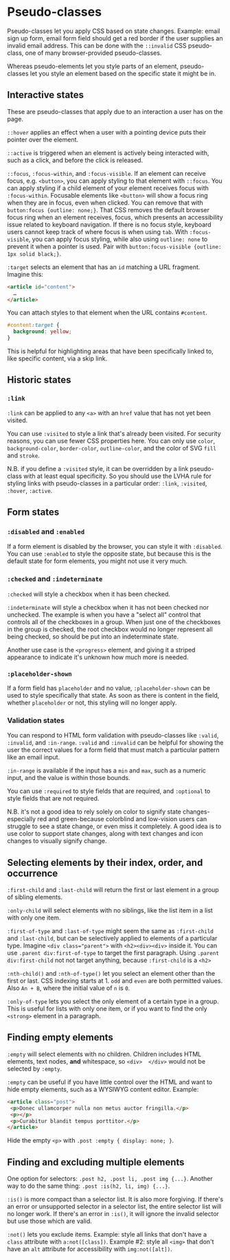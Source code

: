 # Pseudo-classes

Pseudo-classes let you apply CSS based on state changes. Example: email sign up form, email form field should get a red border if the user supplies an invalid email address. This can be done with the `::invalid` CSS pseudo-class, one of many browser-provided pseudo-classes.

Whereas pseudo-elements let you style parts of an element, pseudo-classes let you style an element based on the specific state it might be in.

## Interactive states

These are pseudo-classes that apply due to an interaction a user has on the page.

`::hover` applies an effect when a user with a pointing device puts their pointer over the element.

`::active` is triggered when an element is actively being interacted with, such as a click, and before the click is released.

`::focus`, `:focus-within`, and `:focus-visible`. If an element can receive focus, e.g. `<button>`, you can apply styling to that element with `::focus`. You can apply styling if a child element of your element receives focus with `:focus-within`. Focusable elements like `<button>` will show a focus ring when they are in focus, even when clicked. You can remove that with `button:focus {outline: none;}`. That CSS removes the default browser focus ring when an element receives, focus, which presents an accessibility issue related to keyboard navigation. If there is no focus style, keyboard users cannot keep track of where focus is when using `tab`. With `:focus-visible`, you can apply focus styling, while also using `outline: none` to prevent it when a pointer is used. Pair with `button:focus-visible {outline: 1px solid black;}`.

`:target` selects an element that has an `id` matching a URL fragment. Imagine this:

```HTML
<article id="content">
  …
</article>
```

You can attach styles to that element when the URL contains `#content`.

```CSS
#content:target {
  background: yellow;
}
```

This is helpful for highlighting areas that have been specifically linked to, like specific content, via a skip link.

## Historic states

### `:link`

`:link` can be applied to any `<a>` with an `href` value that has not yet been visited.

You can use `:visited` to style a link that's already been visited. For security reasons, you can use fewer CSS properties here. You can only use `color`, `background-color`, `border-color`, `outline-color`, and the color of SVG `fill` and `stroke`.

N.B. if you define a `:visited` style, it can be overridden by a link pseudo-class with at least equal specificity. So you should use the LVHA rule for styling links with pseudo-classes in a particular order: `:link`, `:visited`, `:hover`, `:active`.

## Form states

### `:disabled` and `:enabled`

If a form element is disabled by the browser, you can style it with `:disabled`. You can use `:enabled` to style the opposite state, but because this is the default state for form elements, you might not use it very much.

### `:checked` and `:indeterminate`

`:checked` will style a checkbox when it has been checked.

`:indeterminate` will style a checkbox when it has not been checked nor unchecked. The example is when you have a "select all" control that controls all of the checkboxes in a group. When just one of the checkboxes in the group is checked, the root checkbox would no longer represent all being checked, so should be put into an indeterminate state.

Another use case is the `<progress>` element, and giving it a striped appearance to indicate it's unknown how much more is needed.

### `:placeholder-shown`

If a form field has `placeholder` and no value, `:placeholder-shown` can be used to style specifically that state. As soon as there is content in the field, whether `placeholder` or not, this styling will no longer apply.

### Validation states

You can respond to HTML form validation with pseudo-classes like `:valid`, `:invalid`, and `:in-range`. `:valid` and `:invalid` can be helpful for showing the user the correct values for a form field that must match a particular pattern like an email input.

`:in-range` is available if the input has a `min` and `max`, such as a numeric input, and the value is within those bounds.

You can use `:required` to style fields that are required, and `:optional` to style fields that are not required.

N.B. it's not a good idea to rely solely on color to signify state changes-especially red and green-because colorblind and low-vision users can struggle to see a state change, or even miss it completely. A good idea is to use color to support state changes, along with text changes and icon changes to visually signify change.

## Selecting elements by their index, order, and occurrence

`:first-child` and `:last-child` will return the first or last element in a group of sibling elements.

`:only-child` will select elements with no siblings, like the list item in a list with only one item.

`:first-of-type` and `:last-of-type` might seem the same as `:first-child` and `:last-child`, but can be selectively applied to elements of a particular type. Imagine `<div class="parent">` with `<h2><div><div>` inside it. You can use `.parent div:first-of-type` to target the first paragraph. Using `.parent div:first-child` not not target anything, because `:first-child` is a `<h2>`

`:nth-child()` and `:nth-of-type()` let you select an element other than the first or last. CSS indexing starts at 1. `odd` and `even` are both permitted values. Also `An + B`, where the initial value of `n` is `0`.

`:only-of-type` lets you select the only element of a certain type in a group. This is useful for lists with only one item, or if you want to find the only `<strong>` element in a paragraph.

## Finding empty elements

`:empty` will select elements with no children. Children includes HTML elements, text nodes, **and** whitespace, so `<div>  </div>` would not be selected by `:empty`.

`:empty` can be useful if you have little control over the HTML and want to hide empty elements, such as a WYSIWYG content editor. Example:

```HTML
<article class="post">
 <p>Donec ullamcorper nulla non metus auctor fringilla.</p>
 <p></p>
 <p>Curabitur blandit tempus porttitor.</p>
</article>
```

Hide the empty `<p>` with `.post :empty { display: none; }`.

## Finding and excluding multiple elements

One option for selectors: `.post h2, .post li, .post img {...}`.
Another way to do the same thing: `.post :is(h2, li, img) {...}`.

`:is()` is more compact than a selector list. It is also more forgiving. If there's an error or unsupported selector in a selector list, the entire selector list will no longer work. If there's an error in `:is()`, it will ignore the invalid selector but use those which are valid.

`:not()` lets you exclude items. Example: style all links that don't have a `class` attribute with `a:not([class])`. Example #2: style all `<img>` that don't have an `alt` attribute for accessibility with `img:not([alt])`.
